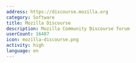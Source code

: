 ```yaml
---
address: https://discourse.mozilla.org
category: Software
title: Mozilla Discourse
description: Mozilla Community Discourse forum
userCount: 16487
icon: mozilla-discourse.png
activity: high
language: en
---
```

